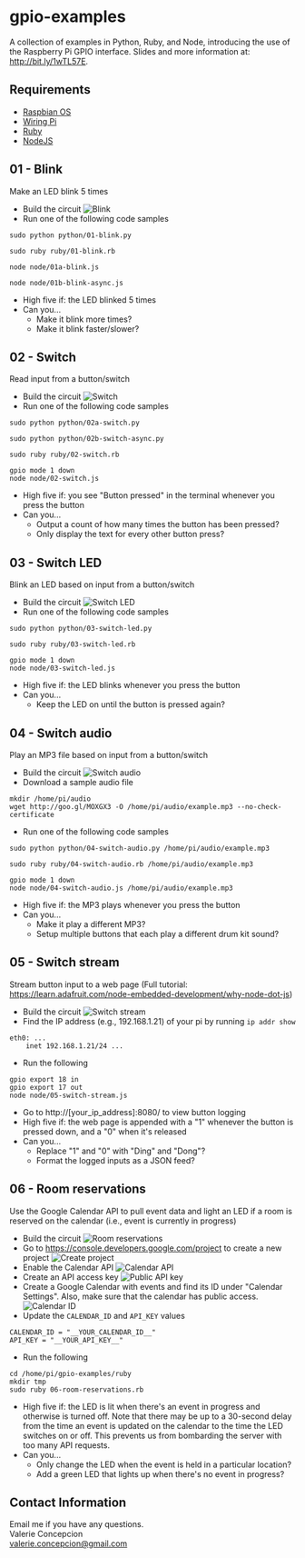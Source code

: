 gpio-examples
=============
A collection of examples in Python, Ruby, and Node, introducing the use of the Raspberry Pi GPIO interface.
Slides and more information at: http://bit.ly/1wTL57E.

## Requirements
* [Raspbian OS](http://www.raspberrypi.org/downloads/)
* [Wiring Pi](http://wiringpi.com/)
* [Ruby](https://www.ruby-lang.org/en/documentation/installation/#apt)
* [NodeJS](https://github.com/joyent/node/wiki/Installing-Node.js-via-package-manager#debian-and-ubuntu-based-linux-distributions)

## 01 - Blink
Make an LED blink 5 times

* Build the circuit
![Blink](/img/01-blink.png?raw=true "Blink")
* Run one of the following code samples
```
sudo python python/01-blink.py

sudo ruby ruby/01-blink.rb

node node/01a-blink.js

node node/01b-blink-async.js
```
* High five if: the LED blinked 5 times
* Can you...
  * Make it blink more times?
  * Make it blink faster/slower?

## 02 - Switch
Read input from a button/switch

* Build the circuit
![Switch](/img/02-switch.png?raw=true "Switch")
* Run one of the following code samples

```
sudo python python/02a-switch.py

sudo python python/02b-switch-async.py

sudo ruby ruby/02-switch.rb

gpio mode 1 down
node node/02-switch.js
```
* High five if: you see "Button pressed" in the terminal whenever you press the button
* Can you...
  * Output a count of how many times the button has been pressed?
  * Only display the text for every other button press?

## 03 - Switch LED
Blink an LED based on input from a button/switch

* Build the circuit
![Switch LED](/img/03-switch-led.png?raw=true "Switch LED")
* Run one of the following code samples

```
sudo python python/03-switch-led.py

sudo ruby ruby/03-switch-led.rb

gpio mode 1 down
node node/03-switch-led.js
```
* High five if: the LED blinks whenever you press the button
* Can you...
  * Keep the LED on until the button is pressed again?

## 04 - Switch audio
Play an MP3 file based on input from a button/switch

* Build the circuit
![Switch audio](/img/04-switch-audio.png?raw=true "Switch audio")
* Download a sample audio file
```
mkdir /home/pi/audio
wget http://goo.gl/MOXGX3 -O /home/pi/audio/example.mp3 --no-check-certificate
```
* Run one of the following code samples

```
sudo python python/04-switch-audio.py /home/pi/audio/example.mp3

sudo ruby ruby/04-switch-audio.rb /home/pi/audio/example.mp3

gpio mode 1 down
node node/04-switch-audio.js /home/pi/audio/example.mp3
```
* High five if: the MP3 plays whenever you press the button
* Can you...
  * Make it play a different MP3?
  * Setup multiple buttons that each play a different drum kit sound?

## 05 - Switch stream
Stream button input to a web page (Full tutorial: https://learn.adafruit.com/node-embedded-development/why-node-dot-js)

* Build the circuit
![Switch stream](/img/05-switch-stream.png?raw=true "Switch stream")
* Find the IP address (e.g., 192.168.1.21) of your pi by running `ip addr show`
```
eth0: ...
    inet 192.168.1.21/24 ...
```
* Run the following

```
gpio export 18 in
gpio export 17 out
node node/05-switch-stream.js
```
* Go to http://[your_ip_address]:8080/ to view button logging
* High five if: the web page is appended with a "1" whenever the button is pressed down, and a "0" when it's released
* Can you...
  * Replace "1" and "0" with "Ding" and "Dong"?
  * Format the logged inputs as a JSON feed?

## 06 - Room reservations
Use the Google Calendar API to pull event data and light an LED if a
room is reserved on the calendar (i.e., event is currently in progress)

* Build the circuit
![Room reservations](/img/06-room-reservations.png?raw=true "Room reservations")
* Go to https://console.developers.google.com/project to create a new project
![Create project](/img/create-project.png?raw=true "Create project")
* Enable the Calendar API
![Calendar API](/img/calendar-api.png?raw=true "Calendar API")
* Create an API access key
![Public API key](/img/public-api-key.png?raw=true "Public API key")
* Create a Google Calendar with events and find its ID under "Calendar Settings". Also, make sure that the calendar has public access.
![Calendar ID](/img/calendar-id.png?raw=true "Calendar ID")
* Update the `CALENDAR_ID` and `API_KEY` values
```
CALENDAR_ID = "__YOUR_CALENDAR_ID__"
API_KEY = "__YOUR_API_KEY__"
```
* Run the following

```
cd /home/pi/gpio-examples/ruby
mkdir tmp
sudo ruby 06-room-reservations.rb
```
* High five if: the LED is lit when there's an event in progress and otherwise is turned off. Note that there may be up to a 30-second delay from the time an event is updated on the calendar to the time the LED switches on or off. This prevents us from bombarding the server with too many API requests.
* Can you...
  * Only change the LED when the event is held in a particular location?
  * Add a green LED that lights up when there's no event in progress?


## Contact Information
Email me if you have any questions.<br />
Valerie Concepcion<br />
valerie.concepcion@gmail.com
